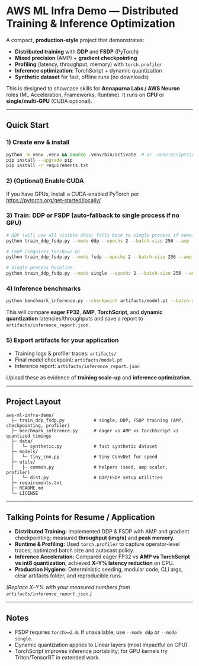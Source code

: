 
# AWS ML Infra Demo — Distributed Training & Inference Optimization

A compact, **production-style** project that demonstrates:
- **Distributed training** with **DDP** and **FSDP** (PyTorch)
- **Mixed precision** (AMP) + **gradient checkpointing**
- **Profiling** (latency, throughput, memory) with `torch.profiler`
- **Inference optimization**: TorchScript + dynamic quantization
- **Synthetic dataset** for fast, offline runs (no downloads)

This is designed to showcase skills for **Annapurna Labs / AWS Neuron** roles (ML Acceleration, Frameworks, Runtime). It runs on **CPU** or **single/multi‑GPU** (CUDA optional).

---

## Quick Start

### 1) Create env & install
```bash
python -m venv .venv && source .venv/bin/activate  # or .venv\Scripts\activate on Windows
pip install --upgrade pip
pip install -r requirements.txt
```

### 2) (Optional) Enable CUDA
If you have GPUs, install a CUDA-enabled PyTorch per https://pytorch.org/get-started/locally/

### 3) Train: DDP or FSDP (auto-fallback to single process if no GPU)
```bash
# DDP (will use all visible GPUs; falls back to single process if none)
python train_ddp_fsdp.py --mode ddp --epochs 2 --batch-size 256 --amp

# FSDP (requires torch>=2.0)
python train_ddp_fsdp.py --mode fsdp --epochs 2 --batch-size 256 --amp --ckpt

# Single-process baseline
python train_ddp_fsdp.py --mode single --epochs 2 --batch-size 256 --amp
```

### 4) Inference benchmarks
```bash
python benchmark_inference.py --checkpoint artifacts/model.pt --batch-size 1024
```

This will compare **eager FP32**, **AMP**, **TorchScript**, and **dynamic quantization** latencies/throughputs and save a report to `artifacts/inference_report.json`.

### 5) Export artifacts for your application
- Training logs & profiler traces: `artifacts/`
- Final model checkpoint: `artifacts/model.pt`
- Inference report: `artifacts/inference_report.json`

Upload these as evidence of **training scale-up** and **inference optimization**.

---

## Project Layout

```
aws-ml-infra-demo/
  ├─ train_ddp_fsdp.py           # single, DDP, FSDP training (AMP, checkpointing, profiler)
  ├─ benchmark_inference.py      # eager vs AMP vs TorchScript vs quantized timings
  ├─ data/
  │   └─ synthetic.py            # fast synthetic dataset
  ├─ models/
  │   └─ tiny_cnn.py             # tiny ConvNet for speed
  ├─ utils/
  │   ├─ common.py               # helpers (seed, amp scaler, profiler)
  │   └─ dist.py                 # DDP/FSDP setup utilities
  ├─ requirements.txt
  ├─ README.md
  └─ LICENSE
```

---

## Talking Points for Resume / Application

- **Distributed Training:** Implemented DDP & FSDP with AMP and gradient checkpointing; measured **throughput (img/s)** and **peak memory**.
- **Runtime & Profiling:** Used `torch.profiler` to capture operator‑level traces; optimized batch size and autocast policy.
- **Inference Acceleration:** Compared eager FP32 vs **AMP vs TorchScript vs int8 quantization**; achieved **X–Y% latency reduction** on CPU.
- **Production Hygiene:** Deterministic seeding, modular code, CLI args, clear artifacts folder, and reproducible runs.

*(Replace X–Y% with your measured numbers from `artifacts/inference_report.json`.)*

---

## Notes

- FSDP requires `torch>=2.0`. If unavailable, use `--mode ddp` or `--mode single`.
- Dynamic quantization applies to Linear layers (most impactful on CPU).
- TorchScript improves inference portability; for GPU kernels try Triton/TensorRT in extended work.
